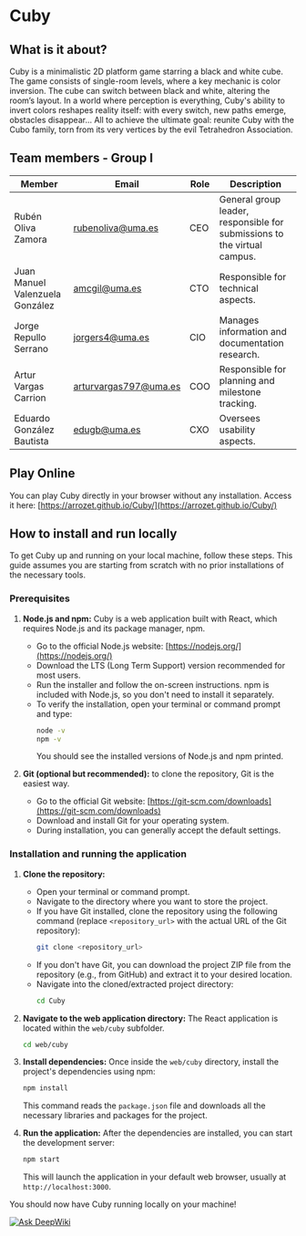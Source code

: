 # Cuby

## What is it about?
Cuby is a minimalistic 2D platform game starring a black and white cube. The game consists of single-room levels, where a key mechanic is color inversion. The cube can switch between black and white, altering the room’s layout. In a world where perception is everything, Cuby's ability to invert colors reshapes reality itself: with every switch, new paths emerge, obstacles disappear... All to achieve the ultimate goal: reunite Cuby with the Cubo family, torn from its very vertices by the evil Tetrahedron Association. 

## Team members - Group I
| Member | Email | Role | Description |
|---------|----------------------------|-----|----------------------------------------------------------|
| Rubén Oliva Zamora | rubenoliva@uma.es | CEO | General group leader, responsible for submissions to the virtual campus. |
| Juan Manuel Valenzuela González | amcgil@uma.es | CTO | Responsible for technical aspects. |
| Jorge Repullo Serrano | jorgers4@uma.es | CIO | Manages information and documentation research. |
| Artur Vargas Carrion | arturvargas797@uma.es | COO | Responsible for planning and milestone tracking. |
| Eduardo González Bautista | edugb@uma.es | CXO | Oversees usability aspects. |

## Play Online

You can play Cuby directly in your browser without any installation.
Access it here: [https://arrozet.github.io/Cuby/](https://arrozet.github.io/Cuby/)

## How to install and run locally

To get Cuby up and running on your local machine, follow these steps. This guide assumes you are starting from scratch with no prior installations of the necessary tools.

### Prerequisites

1.  **Node.js and npm:** Cuby is a web application built with React, which requires Node.js and its package manager, npm.
    *   Go to the official Node.js website: [https://nodejs.org/](https://nodejs.org/)
    *   Download the LTS (Long Term Support) version recommended for most users.
    *   Run the installer and follow the on-screen instructions. npm is included with Node.js, so you don't need to install it separately.
    *   To verify the installation, open your terminal or command prompt and type:
        ```bash
        node -v
        npm -v
        ```
        You should see the installed versions of Node.js and npm printed.

2.  **Git (optional but recommended):** to clone the repository, Git is the easiest way.
    *   Go to the official Git website: [https://git-scm.com/downloads](https://git-scm.com/downloads)
    *   Download and install Git for your operating system.
    *   During installation, you can generally accept the default settings.

### Installation and running the application

1.  **Clone the repository:**
    *   Open your terminal or command prompt.
    *   Navigate to the directory where you want to store the project.
    *   If you have Git installed, clone the repository using the following command (replace `<repository_url>` with the actual URL of the Git repository):
        ```bash
        git clone <repository_url>
        ```
    *   If you don't have Git, you can download the project ZIP file from the repository (e.g., from GitHub) and extract it to your desired location.
    *   Navigate into the cloned/extracted project directory:
        ```bash
        cd Cuby
        ```

2.  **Navigate to the web application directory:**
    The React application is located within the `web/cuby` subfolder.
    ```bash
    cd web/cuby
    ```

3.  **Install dependencies:**
    Once inside the `web/cuby` directory, install the project's dependencies using npm:
    ```bash
    npm install
    ```
    This command reads the `package.json` file and downloads all the necessary libraries and packages for the project.

4.  **Run the application:**
    After the dependencies are installed, you can start the development server:
    ```bash
    npm start
    ```
    This will launch the application in your default web browser, usually at `http://localhost:3000`.

You should now have Cuby running locally on your machine!

[![Ask DeepWiki](https://deepwiki.com/badge.svg)](https://deepwiki.com/arrozet/Cuby)
